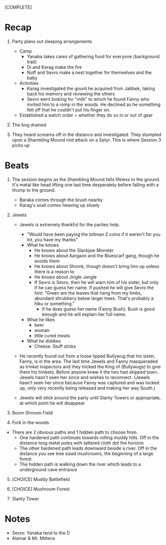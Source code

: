 [COMPLETE]

# Recap
1. Party plans out sleeping arrangements
    - Camp
        - Yanaba takes cares of gathering food for everyone (background trait)
        - Di and Karag make the fire
        - Nuff and Sevro make a nest together for themselves and the baby
    - Activities
        - Karag investigated the gourd he acquired from Jabbek, taking back his memory and reviewing the others
        - Sevro went looking for "milk" to which he found Fanny who invited him to a romp in the woods. He declined as he something felt off that he couldn't put his finger on.
    - Established a watch order + whether they do so in or out of gear

2. The bog drained
3. They heard screams off in the distance and investigated. They stumpled upon a Shambling Mound mid attack on a Satyr. This is where Session 3 picks up


# Beats
1. The session begins as the Shambling Mound falls lifeless to the ground. It's metal like head lifting one last time desperately before falling with a thump to the ground.
    - Baraka comes through the brush nearby
    - Karag's snail comes heaving up slowly

2. Jewels
    - Jewels is extremely thankful for the parties help.
        - "Would have been paying the tollman 2 coins if it weren't for you lot, you have my thanks"
        - What he knows
            - He knows about the Slackjaw Monster
            - He knows about Aargaon and the Bluescarf gang, though he avoids them
            - He knows about Shronk, though doesn't bring him up unless there is a reason to
            - He knows about Jingle Jangle
            - If Sevro is Sevro, then he will warn him of his sister, but only if he can guess her name. If pushed he will give Sevro the hint: "Green are the leaves that hang from my limbs, abundant shrubbery below larger trees. That's probably a hiku or something."
                - If he does guess her name (Fanny Bush). Bush is good enough and he will explain her full name.
        - What he likes
            - beer
            - woman
            - little cured meats
        - What he dislikes
            - Cheese. Stuff stinks

    - He recently found out from a loose lipped Bullywug that his sister, Fanny, is in the area. The last time Jewels and Fanny masqueraded as trinket inspectors and they tricked the King of _(Bullywugs)_ to give them his trinkets. Before anyone knew it the two had skipped town.. Jewels hasn't seen her since and wishes to reconnect. (Jewels hasn't seen her since because Fanny was captured and was locked up, only very recently being released and making her way South.)
    - Jewels will stick around the party until Slanty Towers or appropriate, at which point he will disappear

3. Boom Shroom Field

4. Fork in the woods
- There are 2 obvious paths and 1 hidden path to choose from.
    - One hardened path continues towards rolling muddy hills. Off in the distance long metal poles with tattered cloth dot the horizon
    - The other hardened path leads downward beside a river. Off in the distance you see tree sized mushrooms, the beginning of a large forest
    - The hidden path is walking down the river which leads to a underground cave entrance

5. [CHOICE] Muddy Battlefield
6. [CHOICE] Mushroom Forest

7. Slanty Tower

# Notes
- Sevro: Yanaba tend to the D
- Alamar & Mr. Mittens